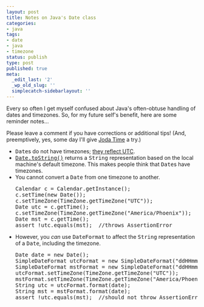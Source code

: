 ```yaml
---
layout: post
title: Notes on Java's Date class
categories:
- java
tags:
- date
- java
- timezone
status: publish
type: post
published: true
meta:
  _edit_last: '2'
  _wp_old_slug: ''
  simplecatch-sidebarlayout: ''
---
```

Every so often I get myself confused about Java's often-obtuse handling of dates and timezones.  So, for my future self's benefit, here are some reminder notes...  <!--more-->

Please leave a comment if you have corrections or additional tips!  (And, preemptively, yes, some day I'll give <a href="http://joda-time.sourceforge.net/">Joda Time</a> a try.)
<ul>
	<li><tt>Date</tt>s do not have timezones; <a href="http://download.oracle.com/javase/6/docs/api/java/util/Date.html"> they reflect UTC</a>.</li>
	<li><a href="http://download.oracle.com/javase/6/docs/api/java/util/Date.html#toString()"><tt>Date.toString()</tt></a> returns a <tt>String</tt> representation based on the local machine's default timezone.  This makes people think that <tt>Date</tt>s have timezones.</li>
	<li>You cannot convert a <tt>Date</tt> from one timezone to another.</li>
<pre lang="java5">
Calendar c = Calendar.getInstance();
c.setTime(new Date());
c.setTimeZone(TimeZone.getTimeZone("UTC"));
Date utc = c.getTime();
c.setTimeZone(TimeZone.getTimeZone("America/Phoenix"));
Date mst = c.getTime();
assert !utc.equals(mst);  //throws AssertionError
</pre>
	<li>However, you <em>can</em> use <tt>DateFormat</tt> to affect the <tt>String</tt> representation of a <tt>Date</tt>, including the timezone.</li>
<pre lang="java">
Date date = new Date();
SimpleDateFormat utcFormat = new SimpleDateFormat("ddHHmm");
SimpleDateFormat mstFormat = new SimpleDateFormat("ddHHmm");
utcFormat.setTimeZone(TimeZone.getTimeZone("UTC"));
mstFormat.setTimeZone(TimeZone.getTimeZone("America/Phoenix"));
String utc = utcFormat.format(date);
String mst = mstFormat.format(date);
assert !utc.equals(mst);  //should not throw AssertionError
</pre>
</ul>

